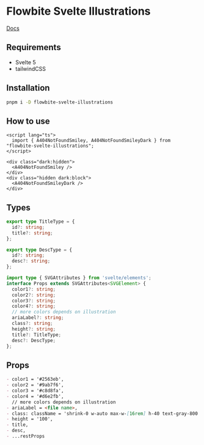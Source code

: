 # Flowbite Svelte Illustrations

[Docs](https://flowbite-svelte-illustrations.codewithshin.com/)

## Requirements

- Svelte 5
- tailwindCSS

## Installation

```sh
pnpm i -D flowbite-svelte-illustrations
```

## How to use

```svelte
<script lang="ts">
  import { A404NotFoundSmiley, A404NotFoundSmileyDark } from "flowbite-svelte-illustrations";
</script>

<div class="dark:hidden">
  <A404NotFoundSmiley />
</div>
<div class="hidden dark:block">
  <A404NotFoundSmileyDark />
</div>
```

## Types

```ts
export type TitleType = {
  id?: string;
  title?: string;
};

export type DescType = {
  id?: string;
  desc?: string;
};

import type { SVGAttributes } from 'svelte/elements';
interface Props extends SVGAttributes<SVGElement> {
  color1?: string;
  color2?: string;
  color3?: string;
  color4?: string;
  // more colors depends on illustration
  ariaLabel?: string;
  class?: string;
  height?: string;
  title?: TitleType;
  desc?: DescType;
};
```

## Props

```md
- color1 = '#2563eb',
- color2 = '#9ab7f6',
- color3 = '#c8d8fa',
- color4 = '#d6e2fb',
  // more colors depends on illustration
- ariaLabel = <file name>,
- class: className = 'shrink-0 w-auto max-w-[16rem] h-40 text-gray-800 dark:text-white',
- height = '100',
- title,
- desc,
- ...restProps
```